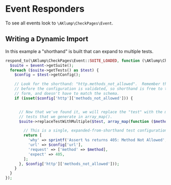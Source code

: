 <!--
id: respond_to
title: Responding to Events
-->

# Event Responders

To see all events look to `\AKlump\CheckPages\Event`.

## Writing a Dynamic Import

In this example a "shorthand" is built that can expand to multiple tests.

```php
respond_to(\AKlump\CheckPages\Event::SUITE_LOADED, function (\AKlump\CheckPages\Event\SuiteEventInterface $event) {
  $suite = $event->getSuite();
  foreach ($suite->getTests() as $test) {
    $config = $test->getConfig();

    // Look for the shorthand: "http.methods_not_allowed".  Remember this runs
    // before the configuration is validated, so shorthand is free to take any
    // form, and doesn't have to match the schema.
    if (isset($config['http']['methods_not_allowed'])) {


      // Now that we've found it, we will replace the "test" with the multiple
      // tests that we generate in array_map().
      $suite->replaceTestWithMultiple($test, array_map(function ($method) use ($config) {

        // This is a single, expanded-from-shorthand test configuration.
        return [
          'why' => sprintf('Assert %s returns 405: Method Not Allowed', $method),
          'url' => $config['url'],
          'request' => ['method' => $method],
          'expect' => 405,
        ];
      }, $config['http']['methods_not_allowed']));
    }
  }
});
```

